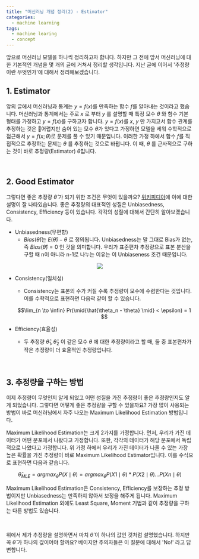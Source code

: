 ```yaml
---
title: "머신러닝 개념 정리(2) - Estimator"
categories:
  - machine learning 
tags:
  - machine learing
  - concept
---
```


앞으로 머신러닝 모델을 하나씩 정리하고자 합니다. 하지만 그 전에 앞서 머신러닝에 대한 기본적인 개념을 몇 개의 글에 거쳐서 정리할 생각입니다. 지난 글에 이어서 '추정량이란 무엇인가'에 대해서 정리해보겠습니다. 



## 1. Estimator

앞의 글에서 머신러닝과 통계는 $y=f(x)​$를 만족하는 함수 $f​$를 알아내는 것이라고 했습니다. 머신러닝과 통계에서는 주로 $x​$ 로 부터 $y​$ 를 설명할 때 특정 모수 $\theta​$ 와 함수 기본 형태를 가정하고 $y = f(x)​$를 구하고자 합니다.  $y=f(x)​$를 $x​$, $y​$ 만 가지고서 함수 관계를 추정하는 것은 어렵지만 숨어 있는 모수 $\theta​$가 있다고 가정하면 모델을 세워 수학적으로 접근해서 $y = f(x; \theta)​$로 문제를 풀 수 있기 때문입니다. 이러한 가정 하에서 함수 $f​$를 직접적으로 추정하는 문제는 $\theta​$ 를 추정하는 것으로 바뀝니다. 이 때, $\theta​$ 를 근사적으로 구하는 것이 바로 추정량(Estimator) $\hat{\theta}​$ 입니다.

<br/>

## 2. Good Estimator

그렇다면 좋은 추정량 $\hat{\theta}$ 가 되기 위한 조건은 무엇이 있을까요? [위키피디아](https://ko.wikipedia.org/wiki/%EC%B6%94%EC%A0%95%EB%9F%89)에 이에 대한 설명이 잘 나타있습니다. 좋은 추정량의 대표적인 성질은 Unbiasedness, Consistency, Efficiency 등이 있습니다. 각각의 성질에 대해서 간단히 알아보겠습니다.

- Unbiasedness(무편향)
  - $Bias(\hat{\theta})$는 $E(\hat{\theta}) - \theta$ 로 정의됩니다. Unbiasedness는 말 그대로 Bias가 없는, 즉 $Bias(\hat{\theta}) = 0$ 인 것을 의미합니다. 우리가 표준편차 추정량으로 표본 분산을 구할 때  n이 아니라 n-1로 나누는 이유는 이 Unbiaseness 조건 때문입니다.

<p align="center">
    <img src="https://lifesailor.github.io/assets/images/machine-learning/biasedness.png">
</p>

- Consistency(일치성)

  - Consistency는 표본의 수가 커질 수록 추정량이 모수에 수렴한다는 것입니다. 이를 수학적으로 표현하면 다음곽 같이 할 수 있습니다.

  $$\lim_{n \to \infin} Pr(\mid{\hat{\theta_n - \theta} \mid} < \epsilon) = 1​$$



- Efficiency(효율성)
  - 두 추정량 $\hat{\theta}_1, \hat{\theta}_2$ 이 같은 모수 $\theta$ 에 대한 추정량이라고 할 때, 둘 중 표본편차가 작은 추정량이 더 효율적인 추정량입니다.

<br/>

## 3. 추정량을 구하는 방법

이제 추정량이 무엇인지 알게 되었고 어떤 성질을 가진 추정량이 좋은 추정량인지도 알게 되었습니다. 그렇다면 어떻게 좋은 추정량을 구할 수 있을까요? 가장 많이 사용되는 방법이 바로 머신러닝에서 자주 나오는 Maximum Likelihood Estimation 방법입니다. 



Maximum Likelihood Estimation는 크게 2가지를 가정합니다. 먼저, 우리가 가진 데이터가 어떤 분포에서 나왔다고 가정합니다. 또한, 각각의 데이터가 해당 분포에서 독립적으로 나왔다고 가정합니다. 위 가정 하에서 우리가 가진 데이터가 나올 수 있는 가장 높은 확률을 가진 추정량이 바로 Maximum Likelihood Estimator입니다. 이를 수식으로 표현하면 다음과 같습니다.

$$ \hat{\theta}_{MLE} = argmax_{\theta}P(X \mid \theta) = argmax_{\theta} P(X1\mid \theta)*P(X2\mid \theta) \dots P(Xn \mid \theta) ​$$



Maximum Likelihood Estimation은 Consistency, Efficiency를 보장하는 추정 방법이지만 Unbiasedness는 만족하지 않아서 보정을 해주게 됩니다. Maximum Likelihood Estimation 외에도 Least Square, Moment 기법과 같이 추정량을 구하는 다른 방법도 있습니다.

<br/>

위에서 제가 추정량을 설명하면서 마치 $\hat{\theta}$ 이 하나의 값인 것처럼 설명했습니다. 하지만 꼭 $\hat{\theta}$ 가 하나의 값이어야 할까요? 베이지안 주의자들은 이 질문에 대해서 'No!' 라고 답변합니다.

